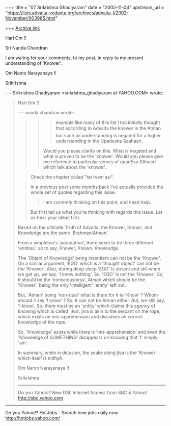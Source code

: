 +++
title = "07 Srikrishna Ghadiyaram"
date = "2002-11-04"
upstream_url = "https://lists.advaita-vedanta.org/archives/advaita-l/2002-November/003985.html"

+++
[Archive link](https://lists.advaita-vedanta.org/archives/advaita-l/2002-November/003985.html)

Hari Om !!

Sri Nanda Chandran

I am waitng for your comments, to my post, in reply to
my present understanding of 'Knower'.

Om Namo Narayanaya !!

Srikrishna

--- Srikrishna Ghadiyaram
<srikrishna_ghadiyaram at YAHOO.COM> wrote:
> Hari Om !!
>
> --- nanda chandran <vpcnk at HOTMAIL.COM> wrote:
> > > > example like many of this
> > > > list I too initially thought that according to
> > > > Advaita the knower is the
> > > > Atman  but such an understanding is negated
> for
> > a
> > > > higher understanding in
> > > > the Upadesha Saahasri.
> > >
> > >Would you please clarify on this. What is negated
> > and
> > >what is proven to be the 'knower'. Would you
> please
> > >give me reference to particular verses of upadEsa
> > >SAhasrI which talk about the 'knower'.
> >
> > Check the chapter called "tat tvam asi".
> >
> > In a previous post some months back I've actually
> > provided the whole set of
> > quotes regarding this issue.
> >
> > >I am currently
> > >thinking on this point, and need help.
> >
> > But first tell us what you're thinking with
> regards
> > this issue. Let us hear
> > your ideas first.
> >
>
> Based on the ultimate Truth of Advaita, the Knower,
> Known, and Knowledge are the same 'Brahman/Atman'.
>
> From a simpleton's 'perception', there seem to be
> three different 'entities', so to say, Knower,
> Known,
> Knowledge.
>
> The 'Object of Knowledge' being insentient can not
> be
> the 'Knower'. On a similar argument, 'EGO' which is
> a
> 'thought object' can not be the 'Knower'. Also,
> during
> deep sleep 'EGO' is absent and still when we get up,
> we say. 'I knew nothing'. So, 'EGO' is not the
> 'Knower'. So, it should be the 'consciousness',
> Atman
> which should be the 'Knower', being the only
> 'intelligent' 'entity' left out.
>
> But, 'Atman' being 'non-dual' what is there for it
> to
> 'Know' ? Whom should it say 'I know' ? So, it can
> not
> be Atman either. But, we still say, 'I know'. So,
> there must be an 'entity' which claims this agency
> of
> knowing which is called 'jIva'. jIva is akin to the
> serpant on the rope, which exists on
> mis-apprehension
> and dissolves on correct knowledge of the rope.
>
> So, 'Knowledge' exists while there is
> 'mis-apprehension' and even the 'Knowledge of
> SOMETHING' disappears on knowing that 'I' simply
> 'am'.
>
> In summary, while in delusion, the snake aking jIva
> is
> the 'Knower' which itself is mithyA.
>
> Om Namo Narayanaya !!
>
> Srikrishna
>
>
> __________________________________________________
> Do you Yahoo!?
> New DSL Internet Access from SBC & Yahoo!
> http://sbc.yahoo.com


__________________________________________________
Do you Yahoo!?
HotJobs - Search new jobs daily now
http://hotjobs.yahoo.com/

